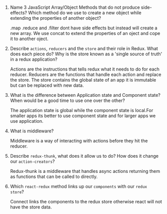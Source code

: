 1.  Name 3 JavaScript Array/Object Methods that do not produce side-effects? Which method do we use to create a new object while extending the properties of another object?

    .map .reduce and .filter dont have side effects but instead will create a new array. We use concat to extend the properties of an oject and cope it to another oject.


1.  Describe `actions`, `reducers` and the `store` and their role in Redux. What does each piece do? Why is the store known as a 'single source of truth' in a redux application?

    Actions are the instructions that tells redux what it needs to do for each reducer. Reducers are the functions that handle each action and replace the store. The store contains the global state of an app it is immutable but can be replaced with new data.


1.  What is the difference between Application state and Component state? When would be a good time to use one over the other?

    The application state is global while the component state is local.For smaller apps its better to use component state and for larger apps we use application.


1.  What is middleware?

    Middleware is a way of interacting with actions before they hit the reducer.

1.  Describe `redux-thunk`, what does it allow us to do? How does it change our `action-creators`?

    Redux-thunk is a middleware that handles async actions returning them as functions that can be called to directly.

1.  Which `react-redux` method links up our `components` with our `redux store`?

    Connect links the components to the redux store otherwise react will not have the store data.